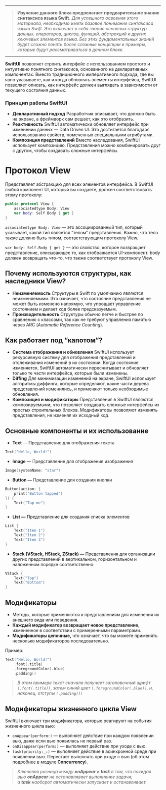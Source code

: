 
---

> **Изучение данного блока предполагает предварительное знание синтаксиса языка Swift.**
*Для успешного освоения этого материала, необходимо иметь базовое понимание синтаксиса языка Swift. Это включает в себя знание основных структур данных, операторов, циклов, функций, абстракций и других ключевых элементов языка. Без этих фундаментальных знаний будет сложно понять более сложные концепции и примеры, которые будут рассматриваться в данном блоке.*
> 

---

**SwiftUI** позволяет строить интерфейс с использованием простого и интуитивно понятного синтаксиса, основанного на декларативных компонентах. Вместо традиционного императивного подхода, где вы явно указываете, как и когда обновлять элементы интерфейса, SwiftUI позволяет описать, как интерфейс должен выглядеть в зависимости от текущего состояния данных.

### Принцип работы SwiftUI

- **Декларативный подход**
Разработчик описывает, что должно быть на экране, а фреймворк сам решает, как это отобразить.
- **Реактивность**
SwiftUI автоматически обновляет интерфейс при изменении данных — Data Driven UI. Это достигается благодаря использованию свойств, помеченных специальными атрибутами.
- **Композиция представлений**
Вместо наследования, SwiftUI использует композицию. Представления можно комбинировать друг с другом, чтобы создавать сложные интерфейсы.

# Протокол View

Представляет абстракцию для всех элементов интерфейса. В SwiftUI любой компонент UI, который вы создаете, должен соответствовать этому протоколу:

```swift
public protocol View {
    associatedtype Body: View
    var body: Self.Body { get }
}
```

`associatedtype Body: View` — это ассоциированный тип, который указывает, какой тип является “телом” представления. Важно, что тело также должно быть типом, соответствующим протоколу View.

`var body: Self.Body { get }`  — это свойство, которое возвращает представление, описывающее то, как отображается UI-компонент. body должен возвращать что-то, что также соответствует протоколу View.

## Почему используются структуры, как наследники View?

- **Неизменяемость**
Структуры в Swift по умолчанию являются неизменяемыми. Это означает, что состояние представления не может быть изменено напрямую, что упрощает управление состоянием и делает код более предсказуемым.
- **Производительность**
Структуры обычно легче и быстрее по сравнению с классами, так как не требуют управления памятью через ARC (*Automatic Reference Counting*).

## Как работает под “капотом”?

- **Система отображения и обновления**
SwiftUI использует рекурсивную систему для отображения представлений и отслеживания изменений в их состоянии. Когда состояние изменяется, SwiftUI автоматически пересчитывает и обновляет только те части интерфейса, которые были изменены.
- **Diffing**
Для минимизации изменений на экране, SwiftUI использует алгоритмы диффинга, которые определяют, какие части дерева представлений изменились, и применяют только необходимые обновления.
- **Композиция и модификаторы**
Представления в SwiftUI являются композируемыми, что позволяет создавать сложные интерфейсы из простых строительных блоков. Модификаторы позволяют изменять представления, не изменяя их исходный код.

## Основные компоненты и их использование

- **Text** — Представление для отображения текста

```swift
Text("Hello, World!")
```

- **Image** — Представление для отображения изображения

```swift
Image(systemName: "star")
```

- **Button —** Представление для создания кнопки

```swift
Button(action: {
    print("Button tapped")
}) {
    Text("Tap me")
}
```

- **List —** Представление для создания списка элементов

```swift
List {
    Text("Item 1")
    Text("Item 2")
    Text("Item 3")
}
```

- **Stack (VStack, HStack, ZStack) —** Представления для организации других представлений в вертикальном, горизонтальном и наложенном порядке соответственно

```swift
VStack {
    Text("Top")
    Text("Bottom")
}
```

## Модификаторы

- Методы, которые применяются к представлениям для изменения их внешнего вида или поведения.
- **Каждый модификатор возвращает новое представление**, измененное в соответствии с примеренными параметрами.
- **Модификаторы цепочные,** что означает, что вы можете применять несколько модификаторов последовательно.

Пример:

```swift
Text("Hello, World!")
    .font(.title)
    .foregroundColor(.blue)
    .padding()
```

> *В этом примере текст сначала получает заголовочный шрифт `(.font(.title))`, затем синий цвет `(.foregroundColor(.blue))`, и, наконец, отступы `(.padding())`*
> 

## Модификаторы жизненного цикла View

SwiftUI включает три модификатора, которые реагируют на события жизненного цикла вью:

- `onAppear(perform:)` — выполняет действие при каждом появлении вью, даже если вью появилась не первый раз.
- `onDisappear(perform:)` — выполняет действие при уходе с вью.
- `task(priority:_:)` — выполняет действие в асинхронной среде при появлении вью. Перестает выполнять при уходе с вью (об этом подробнее в модуле **Concurrency**).

> *Ключевая разница между **onAppear** и **task** в том, что покидая вью **onAppear** не останавливает выполнение задачи, а **task** наоборот автоматически запускает и останавливает.*
>
